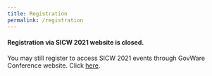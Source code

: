 ```yaml
---
title: Registration
permalink: /registration
---
```

#### **Registration via SICW 2021 website is closed.**

You may still register to access SICW 2021 events through GovWare Conference website. Click <a href="https://www.govware.sg/govware-2021/registration" target="_blank">here</a>.